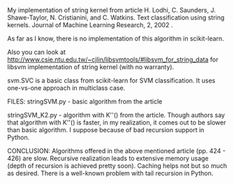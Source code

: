 My implementation of string kernel from article
    H. Lodhi, C. Saunders, J. Shawe-Taylor, N. Cristianini, and C. Watkins.
    Text classification using string kernels. Journal of Machine Learning Research, 2, 2002 .

As far as I know, there is no implementation of this algorithm in scikit-learn.

Also you can look at http://www.csie.ntu.edu.tw/~cjlin/libsvmtools/#libsvm_for_string_data for libsvm implementation
of string kernel (with no warranty).

svm.SVC is a basic class from scikit-learn for SVM classification. It uses one-vs-one approach in multiclass case.

FILES:
stringSVM.py - basic algorithm from the article

stringSVM_K2.py - algorithm with K''() from the article. Though authors say that algorithm with K''() is faster,
    in my realization, it comes out to be slower than basic algorithm. I suppose because of bad recursion support
    in Python.

CONCLUSION:
Algorithms offered in the above mentioned article (pp. 424 - 426) are slow. Recursive realization leads to extensive
 memory usage (depth of recursion is achieved pretty soon). Caching helps not but so much as desired. There is
 a well-known problem with tail recursion in Python.